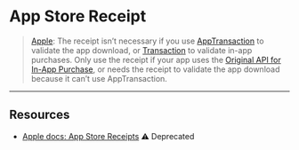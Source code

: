 # App Store Receipt

> [Apple](https://developer.apple.com/documentation/appstorereceipts/validating_receipts_on_the_device): The receipt isn’t necessary if you use [AppTransaction](https://developer.apple.com/documentation/storekit/apptransaction) to validate the app download, or [Transaction](https://developer.apple.com/documentation/storekit/transaction) to validate in-app purchases. Only use the receipt if your app uses the [Original API for In-App Purchase](https://developer.apple.com/documentation/storekit/original-api-for-in-app-purchase), or needs the receipt to validate the app download because it can’t use AppTransaction.

***

## Resources

* [Apple docs: App Store Receipts](https://developer.apple.com/documentation/appstorereceipts) ⚠️ Deprecated
